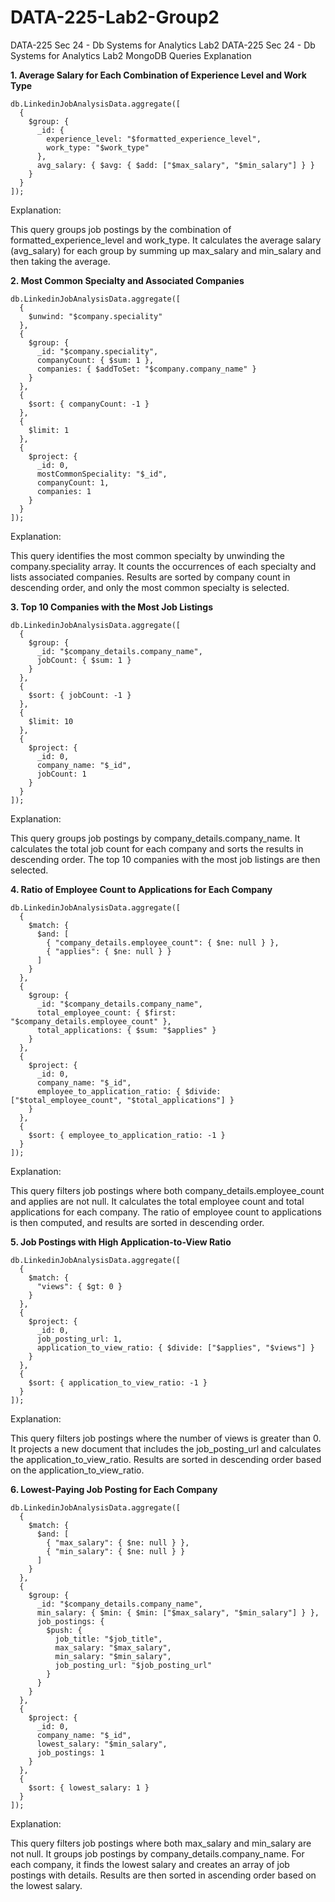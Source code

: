 # DATA-225-Lab2-Group2
DATA-225 Sec 24 - Db Systems for Analytics Lab2 
DATA-225 Sec 24 - Db Systems for Analytics Lab2 MongoDB Queries Explanation


**1. Average Salary for Each Combination of Experience Level and Work Type**

```
db.LinkedinJobAnalysisData.aggregate([
  {
    $group: {
      _id: {
        experience_level: "$formatted_experience_level",
        work_type: "$work_type"
      },
      avg_salary: { $avg: { $add: ["$max_salary", "$min_salary"] } }
    }
  }
]);
```

Explanation:

This query groups job postings by the combination of formatted_experience_level and work_type.
It calculates the average salary (avg_salary) for each group by summing up max_salary and min_salary and then taking the average.



**2. Most Common Specialty and Associated Companies**

```
db.LinkedinJobAnalysisData.aggregate([
  {
    $unwind: "$company.speciality"
  },
  {
    $group: {
      _id: "$company.speciality",
      companyCount: { $sum: 1 },
      companies: { $addToSet: "$company.company_name" }
    }
  },
  {
    $sort: { companyCount: -1 }
  },
  {
    $limit: 1
  },
  {
    $project: {
      _id: 0,
      mostCommonSpeciality: "$_id",
      companyCount: 1,
      companies: 1
    }
  }
]);
```

Explanation:

This query identifies the most common specialty by unwinding the company.speciality array.
It counts the occurrences of each specialty and lists associated companies.
Results are sorted by company count in descending order, and only the most common specialty is selected.


**3. Top 10 Companies with the Most Job Listings**

```
db.LinkedinJobAnalysisData.aggregate([
  {
    $group: {
      _id: "$company_details.company_name",
      jobCount: { $sum: 1 }
    }
  },
  {
    $sort: { jobCount: -1 }
  },
  {
    $limit: 10
  },
  {
    $project: {
      _id: 0,
      company_name: "$_id",
      jobCount: 1
    }
  }
]);
```

Explanation:

This query groups job postings by company_details.company_name.
It calculates the total job count for each company and sorts the results in descending order.
The top 10 companies with the most job listings are then selected.


**4. Ratio of Employee Count to Applications for Each Company**

```
db.LinkedinJobAnalysisData.aggregate([
  {
    $match: {
      $and: [
        { "company_details.employee_count": { $ne: null } },
        { "applies": { $ne: null } }
      ]
    }
  },
  {
    $group: {
      _id: "$company_details.company_name",
      total_employee_count: { $first: "$company_details.employee_count" },
      total_applications: { $sum: "$applies" }
    }
  },
  {
    $project: {
      _id: 0,
      company_name: "$_id",
      employee_to_application_ratio: { $divide: ["$total_employee_count", "$total_applications"] }
    }
  },
  {
    $sort: { employee_to_application_ratio: -1 }
  }
]);
```

Explanation:

This query filters job postings where both company_details.employee_count and applies are not null.
It calculates the total employee count and total applications for each company.
The ratio of employee count to applications is then computed, and results are sorted in descending order.


**5. Job Postings with High Application-to-View Ratio**

```
db.LinkedinJobAnalysisData.aggregate([
  {
    $match: {
      "views": { $gt: 0 } 
    }
  },
  {
    $project: {
      _id: 0,
      job_posting_url: 1,
      application_to_view_ratio: { $divide: ["$applies", "$views"] }
    }
  },
  {
    $sort: { application_to_view_ratio: -1 }
  }
]);
```

Explanation:

This query filters job postings where the number of views is greater than 0.
It projects a new document that includes the job_posting_url and calculates the application_to_view_ratio.
Results are sorted in descending order based on the application_to_view_ratio.


**6. Lowest-Paying Job Posting for Each Company**

```
db.LinkedinJobAnalysisData.aggregate([
  {
    $match: {
      $and: [
        { "max_salary": { $ne: null } },
        { "min_salary": { $ne: null } }
      ]
    }
  },
  {
    $group: {
      _id: "$company_details.company_name",
      min_salary: { $min: { $min: ["$max_salary", "$min_salary"] } },
      job_postings: {
        $push: {
          job_title: "$job_title",
          max_salary: "$max_salary",
          min_salary: "$min_salary",
          job_posting_url: "$job_posting_url"
        }
      }
    }
  },
  {
    $project: {
      _id: 0,
      company_name: "$_id",
      lowest_salary: "$min_salary",
      job_postings: 1
    }
  },
  {
    $sort: { lowest_salary: 1 }
  }
]);
```

Explanation:

This query filters job postings where both max_salary and min_salary are not null.
It groups job postings by company_details.company_name.
For each company, it finds the lowest salary and creates an array of job postings with details.
Results are then sorted in ascending order based on the lowest salary.




